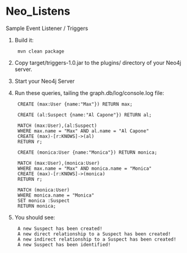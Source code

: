 Neo_Listens
===========

Sample Event Listener / Triggers


1. Build it:

        mvn clean package

2. Copy target/triggers-1.0.jar to the plugins/ directory of your Neo4j server.

3. Start your Neo4j Server

4. Run these queries, tailing the graph.db/log/console.log file:

        CREATE (max:User {name:"Max"}) RETURN max;

        CREATE (al:Suspect {name:"Al Capone"}) RETURN al;

        MATCH (max:User),(al:Suspect)
        WHERE max.name = "Max" AND al.name = "Al Capone"
        CREATE (max)-[r:KNOWS]->(al)
        RETURN r;

        CREATE (monica:User {name:"Monica"}) RETURN monica;

        MATCH (max:User),(monica:User)
        WHERE max.name = "Max" AND monica.name = "Monica"
        CREATE (max)-[r:KNOWS]->(monica)
        RETURN r;

        MATCH (monica:User)
        WHERE monica.name = "Monica"
        SET monica :Suspect
        RETURN monica;

5. You should see:

        A new Suspect has been created!
        A new direct relationship to a Suspect has been created!
        A new indirect relationship to a Suspect has been created!
        A new Suspect has been identified!

